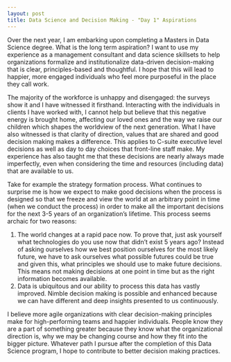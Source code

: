 ```yaml
---
layout: post
title: Data Science and Decision Making - "Day 1" Aspirations
---
```


Over the next year, I am embarking upon completing a Masters in Data Science degree. What is the long term aspiration? I want to use my experience as a management consultant and data science skillsets to help organizations formalize and institutionalize data-driven decision-making that is clear, principles-based and thoughtful. I hope that this will lead to happier, more engaged individuals who feel more purposeful in the place they call work.

The majority of the workforce is unhappy and disengaged: the surveys show it  and I have witnessed it firsthand. Interacting with the individuals in clients I have worked with, I cannot help but believe that this negative energy is brought home, affecting our loved ones and the way we raise our children which shapes the worldview of the next generation. What I have also witnessed is that clarity of direction, values that are shared and good decision making makes a difference. This applies to C-suite executive level decisions as well as day to day choices that front-line staff make. My experience has also taught me that these decisions are nearly always made imperfectly, even when considering the time and resources (including data) that are available to us. 

Take for example the strategy formation process. What continues to surprise me is how we expect to make good decisions when the process is designed so that we freeze and view the world at an arbitrary point in time (when we conduct the process) in order to make all the important decisions for the next 3-5 years of an organization’s lifetime. This process seems archaic for two reasons: 
1)	The world changes at a rapid pace now. To prove that, just ask yourself what technologies do you use now that didn’t exist 5 years ago? Instead of asking ourselves how we best position ourselves for the most likely future, we have to ask ourselves what possible futures could be true and given this, what principles we should use to make future decisions. This means not making decisions at one point in time but as the right information becomes available.
2)	Data is ubiquitous and our ability to process this data has vastly improved. Nimble decision making is possible and enhanced because we can have different and deep insights presented to us continuously.

I believe more agile organizations with clear decision-making principles make for high-performing teams and happier individuals. People know they are a part of something greater because they know what the organizational direction is, why we may be changing course and how they fit into the bigger picture. Whatever path I pursue after the completion of this Data Science program, I hope to contribute to better decision making practices.
